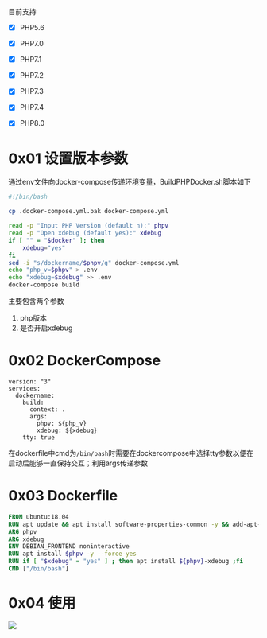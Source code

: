
目前支持

- [x] PHP5.6
- [x] PHP7.0
- [x] PHP7.1
- [x] PHP7.2
- [x] PHP7.3
- [x] PHP7.4
- [x] PHP8.0



# 0x01 设置版本参数
通过env文件向docker-compose传递环境变量，BuildPHPDocker.sh脚本如下

``` bash
#!/bin/bash

cp .docker-compose.yml.bak docker-compose.yml

read -p "Input PHP Version (default n):" phpv
read -p "Open xdebug (default yes):" xdebug
if [ "" = "$docker" ]; then
	xdebug="yes"
fi
sed -i "s/dockername/$phpv/g" docker-compose.yml
echo "php_v=$phpv" > .env
echo "xdebug=$xdebug" >> .env
docker-compose build
```

主要包含两个参数
1. php版本
2. 是否开启xdebug 

# 0x02 DockerCompose

``` docker
version: "3"
services:
  dockername:
    build:
      context: .
      args:
        phpv: ${php_v}
        xdebug: ${xdebug}
    tty: true
```

在dockerfile中cmd为`/bin/bash`时需要在dockercompose中选择tty参数以便在启动后能够一直保持交互；利用args传递参数
# 0x03 Dockerfile

``` dockerfile
FROM ubuntu:18.04
RUN apt update && apt install software-properties-common -y && add-apt-repository ppa:ondrej/php -y && apt update
ARG phpv
ARG xdebug
ENV DEBIAN_FRONTEND noninteractive
RUN apt install $phpv -y --force-yes
RUN if [ "$xdebug" = "yes" ] ; then apt install ${phpv}-xdebug ;fi
CMD ["/bin/bash"]

```

# 0x04 使用

![](https://codimd.s3.shivering-isles.com/demo/uploads/upload_030dbca2861d1c945cd1298c605feaab.png)




